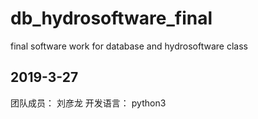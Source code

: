 # db_hydrosoftware_final
final software work for database and hydrosoftware class

## 2019-3-27
团队成员： 刘彦龙
开发语言： python3
